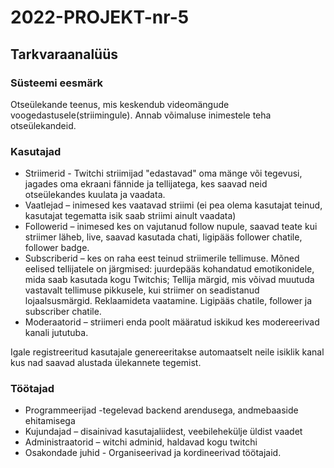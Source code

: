 # 2022-PROJEKT-nr-5
## Tarkvaraanalüüs

### Süsteemi eesmärk
Otseülekande teenus, mis keskendub videomängude voogedastusele(striimingule).
Annab võimaluse inimestele teha otseülekandeid. 

### Kasutajad 
+ Striimerid - Twitchi striimijad "edastavad" oma mänge või tegevusi, jagades oma ekraani fännide ja tellijatega, kes saavad neid otseülekandes kuulata ja vaadata.
+ Vaatlejad – inimesed kes vaatavad striimi (ei pea olema kasutajat teinud, kasutajat tegematta isik saab striimi ainult vaadata)
+ Followerid – inimesed kes on vajutanud follow nupule, saavad teate kui striimer läheb, live, saavad kasutada chati, ligipääs follower chatile, follower badge.
+ Subscriberid – kes on raha eest teinud striimerile tellimuse. Mõned eelised tellijatele on järgmised: juurdepääs kohandatud emotikonidele, mida saab kasutada kogu Twitchis; Tellija märgid, mis võivad muutuda vastavalt tellimuse pikkusele, kui striimer on seadistanud lojaalsusmärgid. Reklaamideta vaatamine. Ligipääs chatile, follower ja subscriber chatile.
+ Moderaatorid – striimeri enda poolt määratud iskikud kes modereerivad kanali jututuba.

Igale registreeritud kasutajale genereeritakse automaatselt neile isiklik kanal kus nad saavad alustada ülekannete tegemist.

### Töötajad
+ Programmeerijad -tegelevad  backend arendusega, andmebaaside ehitamisega
+ Kujundajad – disainivad kasutajaliidest, veebilehekülje üldist vaadet
+ Administraatorid – witchi adminid, haldavad kogu twitchi
+ Osakondade juhid - Organiseerivad ja kordineerivad töötajaid.





